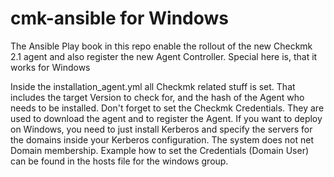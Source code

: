 # cmk-ansible for Windows
The Ansible Play book in this repo enable the rollout of the new Checkmk 2.1 agent and also register the new Agent Controller.
Special here is, that it works for Windows

Inside the installation_agent.yml all Checkmk related stuff is set. That includes the target Version to check for, and the hash of the Agent who needs to be installed. Don't forget to set the Checkmk Credentials. They are used to download the agent and to register the Agent. If you want to deploy on Windows, you need to just install Kerberos and specify the servers for the domains inside your Kerberos configuration. The system does not net Domain membership. Example how to set the Credentials (Domain User) can be found in the hosts file for the windows group. 
